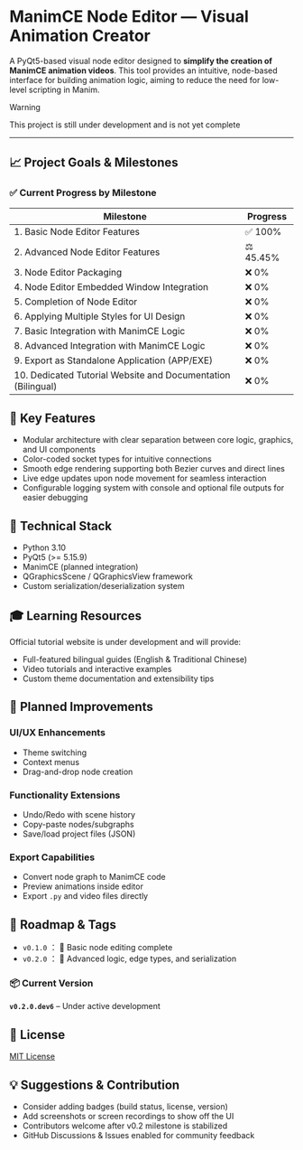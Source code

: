 # ManimCE Node Editor — Visual Animation Creator

A PyQt5-based visual node editor designed to **simplify the creation of ManimCE animation videos**. This tool provides an intuitive, node-based interface for building animation logic, aiming to reduce the need for low-level scripting in Manim.

> [!WARNING]
> This project is still under development and is not yet complete

---

## 📈 Project Goals & Milestones

### ✅ Current Progress by Milestone

| Milestone                                            | Progress |
|-----------------------------------------------------|----------|
| 1. Basic Node Editor Features                        | ✅ 100%      |
| 2. Advanced Node Editor Features                     | ⚖️ 45.45%    |
| 3. Node Editor Packaging                             | ❌ 0%       |
| 4. Node Editor Embedded Window Integration           | ❌ 0%       |
| 5. Completion of Node Editor                         | ❌ 0%       |
| 6. Applying Multiple Styles for UI Design            | ❌ 0%       |
| 7. Basic Integration with ManimCE Logic              | ❌ 0%       |
| 8. Advanced Integration with ManimCE Logic           | ❌ 0%       |
| 9. Export as Standalone Application (APP/EXE)        | ❌ 0%       |
| 10. Dedicated Tutorial Website and Documentation (Bilingual) | ❌ 0%       |

## 🚀 Key Features

- Modular architecture with clear separation between core logic, graphics, and UI components  
- Color-coded socket types for intuitive connections  
- Smooth edge rendering supporting both Bezier curves and direct lines  
- Live edge updates upon node movement for seamless interaction  
- Configurable logging system with console and optional file outputs for easier debugging  


## 💼 Technical Stack

* Python 3.10
* PyQt5 (>= 5.15.9)
* ManimCE (planned integration)
* QGraphicsScene / QGraphicsView framework
* Custom serialization/deserialization system

<!-- ## 📺 Getting Started
```bash
git clone https://github.com/yourname/manimce-node-editor.git
cd manimce-node-editor
python -m venv .venv
source .venv/bin/activate  # Windows: .venv\Scripts\activate
pip install -r requirements.txt
python NodeEditor/node_editor_main.py
``` -->

## 🎓 Learning Resources
Official tutorial website is under development and will provide:

* Full-featured bilingual guides (English & Traditional Chinese)
* Video tutorials and interactive examples
* Custom theme documentation and extensibility tips

## 🔼 Planned Improvements

### UI/UX Enhancements
* Theme switching
* Context menus
* Drag-and-drop node creation
### Functionality Extensions
* Undo/Redo with scene history
* Copy-paste nodes/subgraphs
* Save/load project files (JSON)
### Export Capabilities
* Convert node graph to ManimCE code
* Preview animations inside editor
* Export `.py` and video files directly

## 🔻 Roadmap & Tags
*  `v0.1.0` ：  🎯 Basic node editing complete
*  `v0.2.0` ：  🔁 Advanced logic, edge types, and serialization
  
### 📦 Current Version
**`v0.2.0.dev6`** – Under active development  

## 📄 License
[MIT License](./LICENSE)

## 💡 Suggestions & Contribution

* Consider adding badges (build status, license, version)
* Add screenshots or screen recordings to show off the UI
* Contributors welcome after v0.2 milestone is stabilized
* GitHub Discussions & Issues enabled for community feedback
